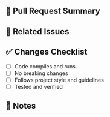 ## 📄 Pull Request Summary

<!-- Describe the changes you're submitting. -->

## 📌 Related Issues

<!-- List any related issues or feature requests. -->

## ✅ Changes Checklist

- [ ] Code compiles and runs
- [ ] No breaking changes
- [ ] Follows project style and guidelines
- [ ] Tested and verified

## 📎 Notes

<!-- anything else reviewers should know. -->
